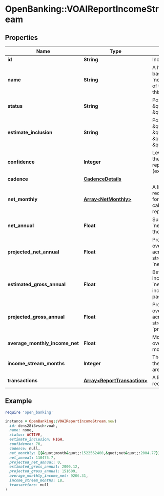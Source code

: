 # OpenBanking::VOAIReportIncomeStream

## Properties

| Name | Type | Description | Notes |
| ---- | ---- | ----------- | ----- |
| **id** | **String** | Income stream ID |  |
| **name** | **String** | A human-readable name based on the &#x60;normalizedPayee&#x60; name of the transactions for this income stream |  |
| **status** | **String** | Possible values: \&quot;ACTIVE\&quot;, \&quot;INACTIVE\&quot; |  |
| **estimate_inclusion** | **String** | Possible values: \&quot;HIGH\&quot;, \&quot;MODERATE\&quot;, \&quot;LOW\&quot;, \&quot;NO\&quot; |  |
| **confidence** | **Integer** | Level of confidence that the deposit stream represents income (example: 85%) |  |
| **cadence** | [**CadenceDetails**](CadenceDetails.md) |  |  |
| **net_monthly** | [**Array&lt;NetMonthly&gt;**](NetMonthly.md) | A list of net monthly records. One instance for each complete calendar month in the report. | [optional] |
| **net_annual** | **Float** | Sum of all values in &#x60;netMonthlyIncome&#x60; over the previous 12 months | [optional] |
| **projected_net_annual** | **Float** | Projected net income over the next 12 months, across all income streams, based on &#x60;netAnnualIncome&#x60; | [optional] |
| **estimated_gross_annual** | **Float** | Before-tax gross annual income (estimated from &#x60;netAnnual&#x60;) across all income stream in the past 12 months | [optional] |
| **projected_gross_annual** | **Float** | Projected gross income over the next 12 months, across all active income streams, based on &#x60;projectedNetAnnual&#x60; | [optional] |
| **average_monthly_income_net** | **Float** | Monthly average amount over the previous 24 months | [optional] |
| **income_stream_months** | **Integer** | The number of months the income transactions are observed | [optional] |
| **transactions** | [**Array&lt;ReportTransaction&gt;**](ReportTransaction.md) | A list of transaction records |  |

## Example

```ruby
require 'open_banking'

instance = OpenBanking::VOAIReportIncomeStream.new(
  id: dens28i3vsch-voah,
  name: none,
  status: ACTIVE,
  estimate_inclusion: HIGH,
  confidence: 70,
  cadence: null,
  net_monthly: [{&quot;month&quot;:1522562400,&quot;net&quot;:2004.77}],
  net_annual: 110475.7,
  projected_net_annual: 0,
  estimated_gross_annual: 2000.12,
  projected_gross_annual: 151609,
  average_monthly_income_net: 9206.31,
  income_stream_months: 18,
  transactions: null
)
```


